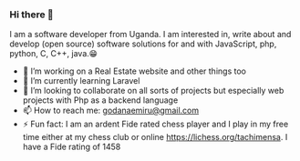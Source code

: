 ### Hi there 👋

I am a software developer from Uganda.  I am interested in, write about and develop (open source) software solutions for and with JavaScript, php, python, C, C++, java.:grin:
<!--
**godanaemiru/godanaemiru** is a ✨ _special_ ✨ repository because its `README.md` (this file) appears on your GitHub profile.-->


- 🔭 I’m working on a Real Estate website and other things too
- 🌱 I’m currently learning Laravel
- 👯 I’m looking to collaborate on all sorts of projects but especially web projects with Php as a backend language
- 📫 How to reach me: godanaemiru@gmail.com
- ⚡ Fun fact: I am an ardent Fide rated chess player and I play in my free time either at my chess club or online https://lichess.org/tachimensa. I have a Fide rating of 1458
